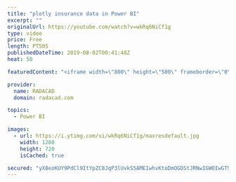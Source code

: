```yaml
---
title: "plotly insurance data in Power BI"
excerpt: ""
originalUrl: https://youtube.com/watch?v=wkRq6NiCf1g
type: video
price: Free
length: PT50S
publishedDateTime: 2019-08-02T00:41:48Z
heat: 50

featuredContent: "<iframe width=\"800\" height=\"500\" frameborder=\"0\" src=\"https://www.youtube.com/embed/wkRq6NiCf1g\" allow=\"accelerometer; autoplay; encrypted-media; gyroscope; picture-in-picture\" allowfullscreen></iframe>"

provider:
  name: RADACAD
  domain: radacad.com

topics:
  - Power BI

images:
  - url: https://i.ytimg.com/vi/wkRq6NiCf1g/maxresdefault.jpg
    width: 1280
    height: 720
    isCached: true

secured: "yX8eoKUY9PdCl9ItYpZC8JqP3lUvkS5AMEIwhvKtoDmOGDStJRNwIGWOIwGT9ZGLsAOT9gfRvrL5wVzd2N7Ai9sWscah+AAYSeX+sgqrBTA320grw/TxNfGb4+NRDptjPkbJ2IthuttWmu5StBVRkGRSUB4pnfwmSCw+0WQ+ADd2w5fKZz2Uf7YlZ3WbPSSFnwh74P2ij3CiPp7n9RxVKcrGGFRoEaLJfEKU9mgzEnrNZR5bqPEWcs+OqVc2aWhXsrL0v/9oypVWJtF1UNIy7A/ghJwngaMtKFo+skmRmciQ/v3OyO/gKJorGhFTTNZRtet/88TkaUxqDzNQveooJmDXlyWkWRuHz2VlqU+HNMQpBQ0eSMY3/kJIEAcjFs4ldIKHJPakEBnW57+WW1zUIXsyEpFk6oM0AXhn+9M7O6c=;XRCoVc0uNOfFdRNOJTFL5Q=="
---
```



